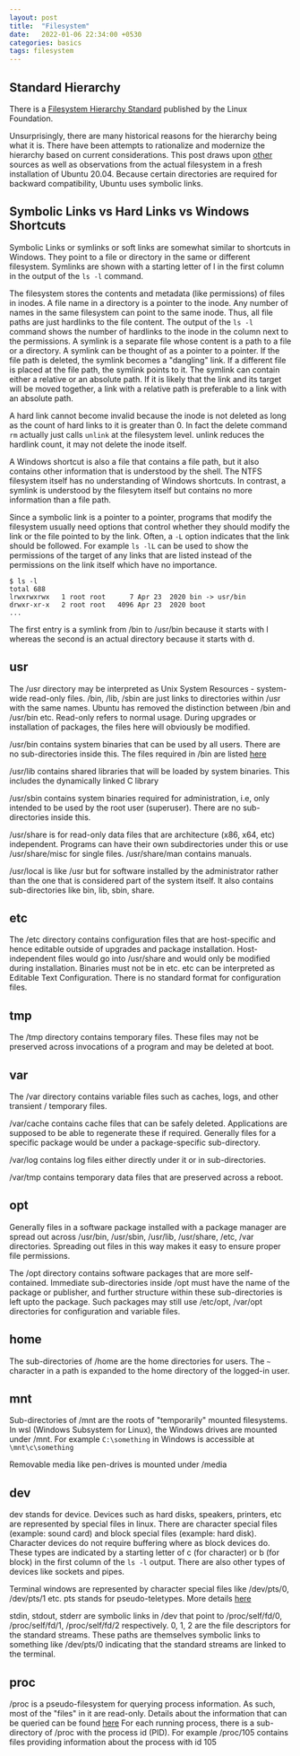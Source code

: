 ```yaml
---
layout: post
title:  "Filesystem"
date:   2022-01-06 22:34:00 +0530
categories: basics
tags: filesystem
---
```

## Standard Hierarchy

There is a [Filesystem Hierarchy Standard](https://refspecs.linuxfoundation.org/FHS_3.0/fhs/index.html) published by the Linux Foundation.

Unsurprisingly, there are many historical reasons for the hierarchy being what it is. There have been attempts to rationalize and modernize the hierarchy based on current considerations. This post draws upon [other](https://askubuntu.com/a/135679) sources as well as observations from the actual filesystem in a fresh installation of Ubuntu 20.04. Because certain directories are required for backward compatibility, Ubuntu uses symbolic links.

## Symbolic Links vs Hard Links vs Windows Shortcuts

Symbolic Links or symlinks or soft links are somewhat similar to shortcuts in Windows. They point to a file or directory in the same or different filesystem. Symlinks are shown with a starting letter of l in the first column in the output of the `ls -l` command.

The filesystem stores the contents and metadata (like permissions) of files in inodes. A file name in a directory is a pointer to the inode. Any number of names in the same filesystem can point to the same inode. Thus, all file paths are just hardlinks to the file content. The output of the `ls -l` command shows the number of hardlinks to the inode in the column next to the permissions. A symlink is a separate file whose content is a path to a file or a directory. A symlink can be thought of as a pointer to a pointer. If the file path is deleted, the symlink becomes a "dangling" link. If a different file is placed at the file path, the symlink points to it. The symlink can contain either a relative or an absolute path. If it is likely that the link and its target will be moved together, a link with a relative path is preferable to a link with an absolute path.

A hard link cannot become invalid because the inode is not deleted as long as the count of hard links to it is greater than 0. In fact the delete command `rm` actually just calls `unlink` at the filesystem level. unlink reduces the hardlink count, it may not delete the inode itself.

A Windows shortcut is also a file that contains a file path, but it also contains other information that is understood by the shell. The NTFS filesystem itself has no understanding of Windows shortcuts. In contrast, a symlink is understood by the filesytem itself but contains no more information than a file path.

Since a symbolic link is a pointer to a pointer, programs that modify the filesystem usually need options that control whether they should modify the link or the file pointed to by the link. Often, a `-L` option indicates that the link should be followed. For example `ls -lL` can be used to show the permissions of the target of any links that are listed instead of the permissions on the link itself which have no importance.

```
$ ls -l
total 688
lrwxrwxrwx   1 root root      7 Apr 23  2020 bin -> usr/bin
drwxr-xr-x   2 root root   4096 Apr 23  2020 boot
...
```
The first entry is a symlink from /bin to /usr/bin because it starts with l whereas the second is an actual directory because it starts with d.

## usr

The /usr directory may be interpreted as Unix System Resources - system-wide read-only files. /bin, /lib, /sbin are just links to directories within /usr with the same names. Ubuntu has removed the distinction between /bin and /usr/bin etc. Read-only refers to normal usage. During upgrades or installation of packages, the files here will obviously be modified.

/usr/bin contains system binaries that can be used by all users. There are no sub-directories inside this. The files required in /bin are listed [here](https://refspecs.linuxfoundation.org/FHS_3.0/fhs/ch03s04.html)

/usr/lib contains shared libraries that will be loaded by system binaries. This includes the dynamically linked C library

/usr/sbin contains system binaries required for administration, i.e, only intended to be used by the root user (superuser). There are no sub-directories inside this.

/usr/share is for read-only data files that are architecture (x86, x64, etc) independent. Programs can have their own subdirectories under this or use /usr/share/misc for single files. /usr/share/man contains manuals.

/usr/local is like /usr but for software installed by the administrator rather than the one that is considered part of the system itself. It also contains sub-directories like bin, lib, sbin, share.

## etc

The /etc directory contains configuration files that are host-specific and hence editable outside of upgrades and package installation. Host-independent files would go into /usr/share and would only be modified during installation. Binaries must not be in etc. etc can be interpreted as Editable Text Configuration. There is no standard format for configuration files.

## tmp

The /tmp directory contains temporary files. These files may not be preserved across invocations of a program and may be deleted at boot.

## var

The /var directory contains variable files such as caches, logs, and other transient / temporary files.

/var/cache contains cache files that can be safely deleted. Applications are supposed to be able to regenerate these if required. Generally files for a specific package would be under a package-specific sub-directory.

/var/log contains log files either directly under it or in sub-directories.

/var/tmp contains temporary data files that are preserved across a reboot.

## opt

Generally files in a software package installed with a package manager are spread out across /usr/bin, /usr/sbin, /usr/lib, /usr/share, /etc, /var directories. Spreading out files in this way makes it easy to ensure proper file permissions.

The /opt directory contains software packages that are more self-contained. Immediate sub-directories inside /opt must have the name of the package or publisher, and further structure within these sub-directories is left upto the package. Such packages may still use /etc/opt, /var/opt directories for configuration and variable files.

## home

The sub-directories of /home are the home directories for users. The `~` character in a path is expanded to the home directory of the logged-in user.

## mnt

Sub-directories of /mnt are the roots of "temporarily" mounted filesystems. In wsl (Windows Subsystem for Linux), the Windows drives are mounted under /mnt. For example `C:\something` in Windows is accessible at `\mnt\c\something`

Removable media like pen-drives is mounted under /media

## dev

dev stands for device. Devices such as hard disks, speakers, printers, etc are represented by special files in linux. There are character special files (example: sound card) and block special files (example: hard disk). Character devices do not require buffering where as block devices do. These types are indicated by a starting letter of c (for character) or b (for block) in the first column of the `ls -l` output. There are also other types of devices like sockets and pipes.

Terminal windows are represented by character special files like /dev/pts/0, /dev/pts/1 etc. pts stands for pseudo-teletypes. More details [here](https://www.howtogeek.com/428174/what-is-a-tty-on-linux-and-how-to-use-the-tty-command/)

stdin, stdout, stderr are symbolic links in /dev that point to /proc/self/fd/0, /proc/self/fd/1, /proc/self/fd/2 respectively. 0, 1, 2 are the file descriptors for the standard streams. These paths are themselves symbolic links to something like /dev/pts/0 indicating that the standard streams are linked to the terminal.

## proc

/proc is a pseudo-filesystem for querying process information. As such, most of the "files" in it are read-only. Details about the information that can be queried can be found [here](https://manpages.ubuntu.com/manpages/xenial/man5/proc.5.html)
For each running process, there is a sub-directory of /proc with the process id (PID). For example /proc/105 contains files providing information about the process with id 105
